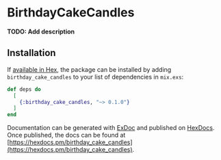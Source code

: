 # BirthdayCakeCandles

**TODO: Add description**

## Installation

If [available in Hex](https://hex.pm/docs/publish), the package can be installed
by adding `birthday_cake_candles` to your list of dependencies in `mix.exs`:

```elixir
def deps do
  [
    {:birthday_cake_candles, "~> 0.1.0"}
  ]
end
```

Documentation can be generated with [ExDoc](https://github.com/elixir-lang/ex_doc)
and published on [HexDocs](https://hexdocs.pm). Once published, the docs can
be found at [https://hexdocs.pm/birthday_cake_candles](https://hexdocs.pm/birthday_cake_candles).

